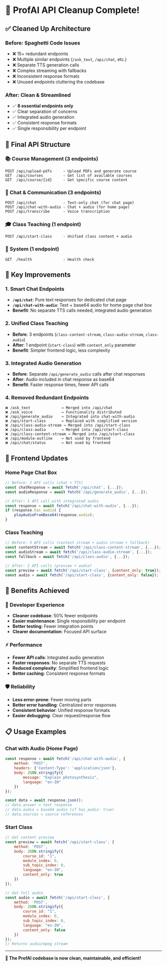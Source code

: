 # 🧹 ProfAI API Cleanup Complete!

## ✅ **Cleaned Up Architecture**

### **Before: Spaghetti Code Issues**
- ❌ 15+ redundant endpoints
- ❌ Multiple similar endpoints (`/ask_text`, `/api/chat`, etc.)
- ❌ Separate TTS generation calls
- ❌ Complex streaming with fallbacks
- ❌ Inconsistent response formats
- ❌ Unused endpoints cluttering the codebase

### **After: Clean & Streamlined**
- ✅ **8 essential endpoints only**
- ✅ Clear separation of concerns
- ✅ Integrated audio generation
- ✅ Consistent response formats
- ✅ Single responsibility per endpoint

## 🎯 **Final API Structure**

### **📚 Course Management (3 endpoints)**
```
POST /api/upload-pdfs     - Upload PDFs and generate course
GET  /api/courses         - Get list of available courses  
GET  /api/course/{id}     - Get specific course content
```

### **💬 Chat & Communication (3 endpoints)**
```
POST /api/chat            - Text-only chat (for chat page)
POST /api/chat-with-audio - Chat + audio (for home page)
POST /api/transcribe      - Voice transcription
```

### **🎓 Class Teaching (1 endpoint)**
```
POST /api/start-class     - Unified class content + audio
```

### **🔧 System (1 endpoint)**
```
GET  /health              - Health check
```

## 🚀 **Key Improvements**

### **1. Smart Chat Endpoints**
- **`/api/chat`**: Pure text responses for dedicated chat page
- **`/api/chat-with-audio`**: Text + base64 audio for home page chat box
- **Benefit**: No separate TTS calls needed, integrated audio generation

### **2. Unified Class Teaching**
- **Before**: 3 endpoints (`class-content-stream`, `class-audio-stream`, `class-audio`)
- **After**: 1 endpoint (`start-class`) with `content_only` parameter
- **Benefit**: Simpler frontend logic, less complexity

### **3. Integrated Audio Generation**
- **Before**: Separate `/api/generate_audio` calls after chat responses
- **After**: Audio included in chat response as base64
- **Benefit**: Faster response times, fewer API calls

### **4. Removed Redundant Endpoints**
```
❌ /ask_text              → Merged into /api/chat
❌ /ask_voice             → Functionality distributed
❌ /api/generate_audio    → Integrated into chat-with-audio
❌ /api/start-class       → Replaced with simplified version
❌ /api/class-audio-stream → Merged into /api/start-class
❌ /api/class-audio       → Merged into /api/start-class
❌ /api/class-content-stream → Merged into /api/start-class
❌ /api/module-outline    → Not used by frontend
❌ /api/chat/status       → Not used by frontend
```

## 📱 **Frontend Updates**

### **Home Page Chat Box**
```javascript
// Before: 2 API calls (chat + TTS)
const chatResponse = await fetch('/api/chat', {...});
const audioResponse = await fetch('/api/generate_audio', {...});

// After: 1 API call with integrated audio
const response = await fetch('/api/chat-with-audio', {...});
if (response.has_audio) {
    playAudioFromBase64(response.audio);
}
```

### **Class Teaching**
```javascript
// Before: 3 API calls (content stream + audio stream + fallback)
const contentStream = await fetch('/api/class-content-stream', {...});
const audioStream = await fetch('/api/class-audio-stream', {...});
const fallback = await fetch('/api/class-audio', {...});

// After: 2 API calls (preview + audio)
const preview = await fetch('/api/start-class', {content_only: true});
const audio = await fetch('/api/start-class', {content_only: false});
```

## 🎊 **Benefits Achieved**

### **🔧 Developer Experience**
- **Cleaner codebase**: 50% fewer endpoints
- **Easier maintenance**: Single responsibility per endpoint
- **Better testing**: Fewer integration points
- **Clearer documentation**: Focused API surface

### **⚡ Performance**
- **Fewer API calls**: Integrated audio generation
- **Faster responses**: No separate TTS requests
- **Reduced complexity**: Simplified frontend logic
- **Better caching**: Consistent response formats

### **🛡️ Reliability**
- **Less error-prone**: Fewer moving parts
- **Better error handling**: Centralized error responses
- **Consistent behavior**: Unified response formats
- **Easier debugging**: Clear request/response flow

## 📋 **Usage Examples**

### **Chat with Audio (Home Page)**
```javascript
const response = await fetch('/api/chat-with-audio', {
    method: 'POST',
    headers: {'Content-Type': 'application/json'},
    body: JSON.stringify({
        message: "Explain photosynthesis",
        language: "en-IN"
    })
});

const data = await response.json();
// data.answer = text response
// data.audio = base64 audio (if has_audio: true)
// data.sources = source references
```

### **Start Class**
```javascript
// Get content preview
const preview = await fetch('/api/start-class', {
    method: 'POST',
    body: JSON.stringify({
        course_id: "1",
        module_index: 0,
        sub_topic_index: 0,
        language: "en-IN",
        content_only: true
    })
});

// Get full audio
const audio = await fetch('/api/start-class', {
    method: 'POST',
    body: JSON.stringify({
        course_id: "1",
        module_index: 0,
        sub_topic_index: 0,
        language: "en-IN",
        content_only: false
    })
});
// Returns audio/mpeg stream
```

---

**🎉 The ProfAI codebase is now clean, maintainable, and efficient!**